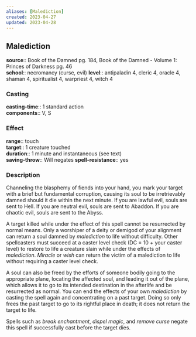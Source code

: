 ```yaml
---
aliases: [Malediction]
created: 2023-04-27
updated: 2023-04-28
---
```


## Malediction

**source**:: Book of the Damned pg. 184, Book of the Damned - Volume 1: Princes of Darkness pg. 46  
**school**:: necromancy (curse, evil)
**level**:: antipaladin 4, cleric 4, oracle 4, shaman 4, spiritualist 4, warpriest 4, witch 4

### Casting

**casting-time**:: 1 standard action  
**components**:: V, S

### Effect

**range**:: touch  
**target**:: 1 creature touched  
**duration**:: 1 minute and instantaneous (see text)  
**saving-throw**:: Will negates
**spell-resistance**:: yes

### Description

Channeling the blasphemy of fiends into your hand, you mark your target with a brief but fundamental corruption, causing its soul to be irretrievably damned should it die within the next minute. If you are lawful evil, souls are sent to Hell. If you are neutral evil, souls are sent to Abaddon. If you are chaotic evil, souls are sent to the Abyss.  
  
A target killed while under the effect of this spell cannot be resurrected by normal means. Only a worshiper of a deity or demigod of your alignment can return a soul damned by *malediction* to life without difficulty. Other spellcasters must succeed at a caster level check (DC = 10 + your caster level) to restore to life a creature slain while under the effects of *malediction*. *Miracle* or *wish* can return the victim of a malediction to life without requiring a caster level check.  
  
A soul can also be freed by the efforts of someone bodily going to the appropriate plane, locating the affected soul, and leading it out of the plane, which allows it to go to its intended destination in the afterlife and be resurrected as normal. You can end the effects of your own *malediction* by casting the spell again and concentrating on a past target. Doing so only frees the past target to go to its rightful place in death; it does not return the target to life.  
  
Spells such as *break enchantment*, *dispel magic*, and *remove curse* negate this spell if successfully cast before the target dies.
